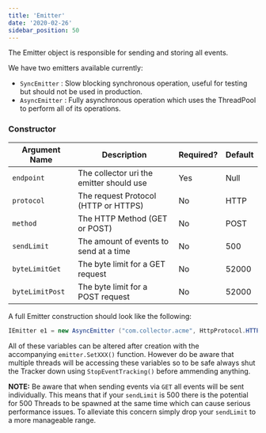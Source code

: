 ```yaml
---
title: 'Emitter'
date: '2020-02-26'
sidebar_position: 50
---
```


The Emitter object is responsible for sending and storing all events.

We have two emitters available currently:

- `SyncEmitter` : Slow blocking synchronous operation, useful for testing but should not be used in production.
- `AsyncEmitter` : Fully asynchronous operation which uses the ThreadPool to perform all of its operations.

### Constructor

| **Argument Name** | **Description**                          | **Required?** | **Default** |
| ----------------- | ---------------------------------------- | ------------- | ----------- |
| `endpoint`        | The collector uri the emitter should use | Yes           | Null        |
| `protocol`        | The request Protocol (HTTP or HTTPS)     | No            | HTTP        |
| `method`          | The HTTP Method (GET or POST)            | No            | POST        |
| `sendLimit`       | The amount of events to send at a time   | No            | 500         |
| `byteLimitGet`    | The byte limit for a GET request         | No            | 52000       |
| `byteLimitPost`   | The byte limit for a POST request        | No            | 52000       |

A full Emitter construction should look like the following:

```csharp
IEmitter e1 = new AsyncEmitter ("com.collector.acme", HttpProtocol.HTTPS, HttpMethod.GET, 50, 30000, 30000);
```

All of these variables can be altered after creation with the accompanying `emitter.SetXXX()` function. However do be aware that multiple threads will be accessing these variables so to be safe always shut the Tracker down using `StopEventTracking()` before ammending anything.

**NOTE:** Be aware that when sending events via `GET` all events will be sent individually. This means that if your `sendLimit` is 500 there is the potential for 500 Threads to be spawned at the same time which can cause serious performance issues. To alleviate this concern simply drop your `sendLimit` to a more manageable range.
